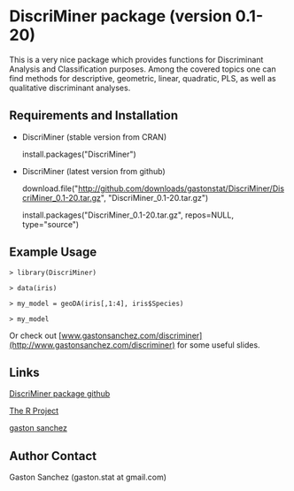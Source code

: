 DiscriMiner package (version 0.1-20)
============================

This is a very nice package which provides functions for Discriminant Analysis and Classification purposes. Among the covered topics one can find methods for descriptive, geometric, linear, quadratic, PLS, as well as qualitative discriminant analyses.

Requirements and Installation
-----------------------------
*  DiscriMiner (stable version from CRAN)

   install.packages("DiscriMiner")

*  DiscriMiner (latest version from github)

   download.file("http://github.com/downloads/gastonstat/DiscriMiner/DiscriMiner_0.1-20.tar.gz", "DiscriMiner_0.1-20.tar.gz")
   
   install.packages("DiscriMiner_0.1-20.tar.gz", repos=NULL, type="source")


Example Usage
-------------
    > library(DiscriMiner)

    > data(iris)

    > my_model = geoDA(iris[,1:4], iris$Species)

    > my_model


Or check out [www.gastonsanchez.com/discriminer](http://www.gastonsanchez.com/discriminer) for some useful slides.

Links
-----
[DiscriMiner package github](http://github.com/gastonstat/DiscriMiner)

[The R Project](http://www.r-project.org/)

[gaston sanchez](http://www.gastonsanchez.com)


Author Contact
--------------
Gaston Sanchez (gaston.stat at gmail.com)
